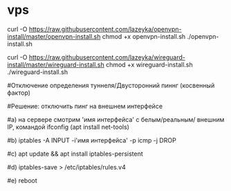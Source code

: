 # vps

curl -O https://raw.githubusercontent.com/lazeyka/openvpn-install/master/openvpn-install.sh
chmod +x openvpn-install.sh
./openvpn-install.sh

curl -O https://raw.githubusercontent.com/lazeyka/wireguard-install/master/wireguard-install.sh
chmod +x wireguard-install.sh
./wireguard-install.sh

#Отключение определения туннеля/Двусторонний пиннг (косвенный фактор)

#Решение: отключить пинг на внешнем интерфейсе

#a) на сервере смотрим 'имя интерфейса' с белым/реальным/ внешним IP, командой ifconfig (apt install net-tools)

#b) iptables -A INPUT -i'имя интерфейса' -p icmp -j DROP

#c) apt update && apt install iptables-persistent

#d) iptables-save > /etc/iptables/rules.v4

#e) reboot

